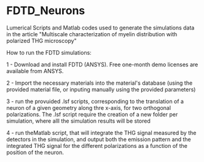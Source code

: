 # FDTD_Neurons

Lumerical Scripts and Matlab codes used to generate the simulations data in the article "Multiscale characterization of myelin distribution with polarized THG microscopy"

How to run the FDTD simulations:


1 - Download and install FDTD (ANSYS). Free one-month demo licenses are available from ANSYS.


2 - Import the necessary materials into the material's database (using the provided material file, or inputing manually using the provided parameters)


3 - run the provuided .lsf scripts, corresponding to the translation of a neuron of a given geometry along thre x-axis, for two orthogonal polarizations. The .lsf script require the creation of a new folder per simulation, where alll the simulation results will be stored 


4 - run theMatlab script, that will integrate the THG signal measured by the detectors in the simulation, and output both the emission pattern and the integrated THG signal for the different polarizations as a function of the position of the neuron.
